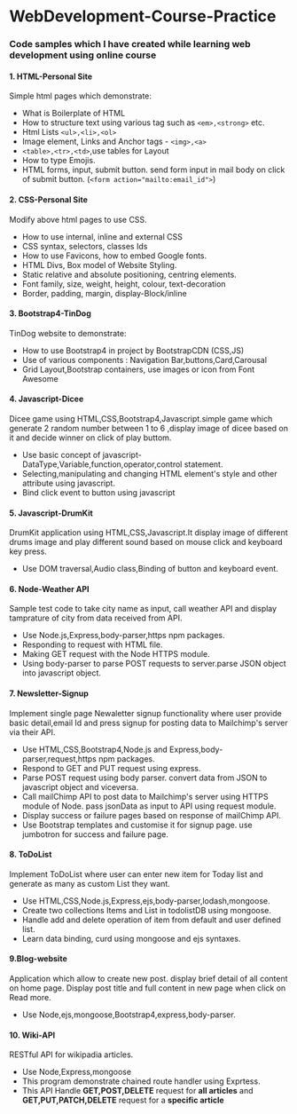 # WebDevelopment-Course-Practice
### Code samples which I have created while learning web development using online course

#### 1. HTML-Personal Site 
Simple html pages which demonstrate:
- What is Boilerplate of HTML
- How to structure text using various tag such as `<em>,<strong>` etc.
- Html Lists `<ul>,<li>,<ol>` </b>
- Image element, Links and Anchor tags - `<img>,<a>`
- `<table>,<tr>,<td>`,use tables for Layout
- How to type Emojis.
- HTML forms, input, submit button. send form input in mail body on click of submit button.
   (`<form action="mailto:email_id">`)

#### 2. CSS-Personal Site
Modify above html pages to use CSS.
- How to use internal, inline and external CSS
- CSS syntax, selectors, classes Ids
- How to use Favicons, how to embed Google fonts.
- HTML Divs, Box model of Website Styling.
- Static relative and absolute positioning, centring elements.
- Font family, size, weight, height, colour, text-decoration
- Border, padding, margin, display-Block/inline

#### 3. Bootstrap4-TinDog
TinDog website to demonstrate:
- How to use Bootstrap4 in project by BootstrapCDN (CSS,JS)
- Use of various components : Navigation Bar,buttons,Card,Carousal
- Grid Layout,Bootstrap containers, use images or icon from Font Awesome

#### 4. Javascript-Dicee
Dicee game using HTML,CSS,Bootstrap4,Javascript.simple game which generate 2 random number between 1 to 6
,display image of dicee based on it and decide winner on click of play buttom.
- Use basic concept of javascript-DataType,Variable,function,operator,control statement.
- Selecting,manipulating and changing HTML element's style and other attribute using javascript. 
- Bind click event to button using javascript

#### 5. Javascript-DrumKit
DrumKit application using HTML,CSS,Javascript.It display image of different drums image 
and play different sound based on mouse click and keyboard key press.
- Use DOM traversal,Audio class,Binding of button and keyboard event.

#### 6. Node-Weather API
Sample test code to take city name as input, call weather API and display tamprature of city from data received from API.
- Use Node.js,Express,body-parser,https npm packages.
- Responding to request with HTML file.
- Making GET request with the Node HTTPS module.
- Using body-parser to parse POST requests to server.parse JSON object into javascript object.

#### 7. Newsletter-Signup
Implement single page Newaletter signup functionality where user provide basic detail,email Id and press signup for posting data to Mailchimp's server via their API.
- Use HTML,CSS,Bootstrap4,Node.js and Express,body-parser,request,https npm packages.
- Respond to GET and PUT request using express.
- Parse POST request using body parser. convert data from JSON to javascript object and viceversa.
- Call mailChimp API to post data to Mailchimp's server using HTTPS module of Node. pass jsonData as input to API using request module.
- Display success or failure pages based on response of mailChimp API.
- Use Bootstrap templates and customise it for signup page. use jumbotron for success and failure page.

#### 8. ToDoList
Implement ToDoList where user can enter new item for Today list and generate as many as custom List they want.
- Use HTML,CSS,Node.js,Express,ejs,body-parser,lodash,mongoose.
- Create two collections Items and List in todolistDB using mongoose.
- Handle add and delete operation of item from default and user defined list.
- Learn data binding, curd using mongoose and ejs syntaxes. 

#### 9.Blog-website
Application which allow to create new post. display brief detail of all content on home page.
Display post title and full content in new page when click on Read more.
- Use Node,ejs,mongoose,Bootstrap4,express,body-parser.

#### 10. Wiki-API
RESTful API for wikipadia articles.
- Use Node,Express,mongoose
- This program demonstrate chained route handler using Exprtess.
- This API Handle <b>GET,POST,DELETE</b> request for <b>all articles</b> and <b>GET,PUT,PATCH,DELETE</b> request for a <b>specific article</b>